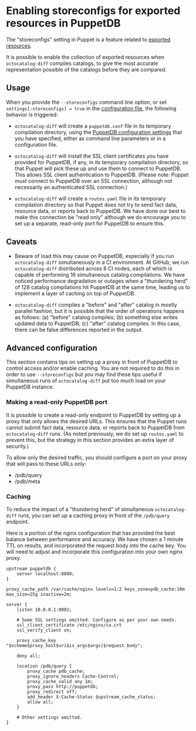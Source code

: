 # Enabling storeconfigs for exported resources in PuppetDB

The "storeconfigs" setting in Puppet is a feature related to [exported resources](https://docs.puppet.com/puppet/latest/reference/lang_exported.html).

It is possible to enable the collection of exported resources when `octocatalog-diff` compiles catalogs, to give the most accurate representation possible of the catalogs before they are compared.

## Usage

When you provide the `--storeconfigs` command line option, or set `settings[:storeconfigs] = true` in the [configuration file](/doc/configuration.md), the following behavior is triggered:

  - `octocatalog-diff` will create a `puppetdb.conf` file in its temporary compilation directory, using the [PuppetDB configuration settings](/doc/configuration-puppetdb.md) that you have specified, either as command line parameters or in a configuration file.

  - `octocatalog-diff` will install the SSL client certificates you have provided for PuppetDB, if any, in its temporary compilation directory, so that Puppet will pick these up and use them to connect to PuppetDB. This allows SSL client authentication to PuppetDB. (Please note: Puppet *must* connect to PuppetDB over an SSL connection, although not necessarily an authenticated SSL connection.)

  - `octocatalog-diff` will create a `routes.yaml` file in its temporary compilation directory so that Puppet does not try to send fact data, resource data, or reports back to PuppetDB. We have done our best to make this connection be "read only" although we do encourage you to set up a separate, read-only port for PuppetDB to ensure this.

## Caveats

  - Beware of load this may cause on PuppetDB, especially if you run `octocatalog-diff` simultaneously in a CI environment. At GitHub, we run `octocatalog-diff` distributed across 8 CI nodes, each of which is capable of performing 16 simultaneous catalog compilations. We have noticed performance degradation or outages when a "thundering herd" of 128 catalog compilations hit PuppetDB at the same time, leading us to implement a layer of caching on top of PuppetDB.

  - `octocatalog-diff` compiles a "before" and "after" catalog in mostly parallel fashion, but it is possible that the order of operations happens as follows: (a) "before" catalog compiles; (b) something else writes updated data to PuppetDB; (c) "after" catalog compiles. In this case, there can be false differences reported in the output.

## Advanced configuration

This section contains tips on setting up a proxy in front of PuppetDB to control access and/or enable caching. You are not required to do this in order to use `--storeconfigs` but you may find these tips useful if simultaneous runs of `octocatalog-diff` put too much load on your PuppetDB instance.

### Making a read-only PuppetDB port

It is possible to create a read-only endpoint to PuppetDB by setting up a proxy that only allows the desired URLs. This ensures that the Puppet runs cannot submit fact data, resource data, or reports back to PuppetDB from `octocatalog-diff` runs. (As noted previously, we do set up `routes.yaml` to prevent this, but the strategy in this section provides an extra layer of security.)

To allow only the desired traffic, you should configure a port on your proxy that will pass to these URLs only:

  - /pdb/query
  - /pdb/meta

### Caching

To reduce the impact of a "thundering herd" of simultaneous `octocatalog-diff` runs, you can set up a caching proxy in front of the `/pdb/query` endpoint.

Here is a portion of the nginx configuration that has provided the best balance between performance and accuracy. We have chosen a 1 minute TTL on results, and incorporated the request body into the cache key. You will need to adjust and incorporate this configuration into your own nginx proxy.

```
upstream puppetdb {
    server localhost:8080;
}

proxy_cache_path /var/cache/nginx levels=1:2 keys_zone=pdb_cache:10m max_size=25g inactive=2m;

server {
    listen 10.0.0.1:8082;

    # Some SSL settings omitted. Configure as per your own needs.
    ssl_client_certificate /etc/nginx/ca.crt
    ssl_verify_client on;

    proxy_cache_key "$scheme$proxy_host$uri$is_args$args|$request_body";

    deny all;

    location /pdb/query {
        proxy_cache pdb_cache;
        proxy_ignore_headers Cache-Control;
        proxy_cache_valid any 1m;
        proxy_pass http://puppetdb;
        proxy_redirect off;
        add_header X-Cache-Status $upstream_cache_status;
        allow all;
    }

    # Other settings omitted.
}
```
